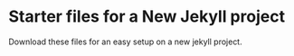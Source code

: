 # Starter files for a New Jekyll project

Download these files for an easy setup on a new jekyll project.